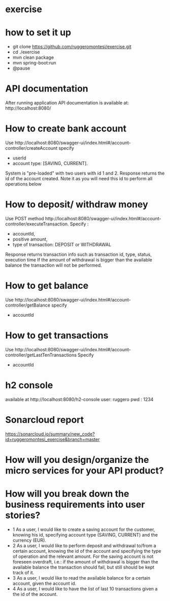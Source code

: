 # exercise
# how to set it up
* git clone https://github.com/ruggeromontesi/exercise.git
* cd ./exercise
* mvn clean package
* mvn spring-boot:run
* @pause

# API documentation
After running application API documentation is available at:
http://localhost:8080/

# How to create bank account
Use http://localhost:8080/swagger-ui/index.html#/account-controller/createAccount specify 
 * userId
 * account type: [SAVING, CURRENT].

System is "pre-loaded" with two users with id 1 and 2.
Response returns the id of the account created. Note it as you will need this id to perform all operations below

# How to deposit/ withdraw money
Use POST method  http://localhost:8080/swagger-ui/index.html#/account-controller/executeTransaction. 
Specify :
* accountId,
* positive amount,
* type of transaction: DEPOSIT or WITHDRAWAL
  
Response returns transaction info such as transaction id, type, status, execution time
If the amount of withdrawal is bigger than the available balance the transaction will not be performed.

# How to get balance
Use http://localhost:8080/swagger-ui/index.html#/account-controller/getBalance 
specify
* accountId

# How to get transactions
Use http://localhost:8080/swagger-ui/index.html#/account-controller/getLastTenTransactions
Specify 
* accountId
# h2 console
available at http://localhost:8080/h2-console
user: ruggero
pwd : 1234

# Sonarcloud report
https://sonarcloud.io/summary/new_code?id=ruggeromontesi_exercise&branch=master

# How will you design/organize the micro services for your API product?

# How will you break down the business requirements into user stories?
* 1 As a user, I would like to create a saving account for the customer, knowing his id, specifying account type (SAVING, CURRENT) and the currency (EUR).
* 2 As a user, I would like to perform deposit and withdrawal to/from a certain account, knowing the id of the account and  specifying the type of operation and the relevant amount. For the saving account 
   is not foreseen overdraft, i.e.: if the amount of withdrawal is bigger than the available  balance the transaction should fail, but still should be kept track of it.
* 3 As a user, I would like to read the available balance for a certain account, given the account id.
* 4 As a user, I would like to have the list of last 10 transactions given a the id of the account.
